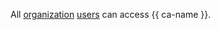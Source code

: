 All [organization](../../overview/roles-and-resources.md) [users](../../overview/roles-and-resources.md#users) can access {{ ca-name }}.